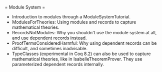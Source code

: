 = Module System =

 * Introduction to modules through a ModuleSystemTutorial.
 * ModulesForTheories: Using modules and records to capture mathematical theories.
 * RecordsNotModules: Why you shouldn't use the module system at all, and use dependent records instead.
 * ProofTermsConsideredHarmful:  Why using dependent records can be difficult, and sometimes inadvisable.
 * TypeClasses (experimental in Coq 8.2) can also be used to capture mathematical theories, like in IsabelleTheoremProver.  They use parameterized dependent records internally.
